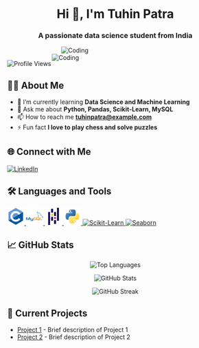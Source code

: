 <h1 align="center">Hi 👋, I'm Tuhin Patra</h1>
<h3 align="center">A passionate data science student from India</h3>

<img src="https://source.unsplash.com/random/800x600/?coding,technology" alt="Coding" style="display: block; margin-left: auto; margin-right: auto; width: 50%;">

<img align="right" alt="Coding" width="400" src="https://user-images.githubusercontent.com/55389276/140866485-8fb1c876-9a8f-4d6a-98dc-08c4981eaf70.gif">

<p align="left"> <img src="https://komarev.com/ghpvc/?username=tuhinpatra633&label=Profile%20views&color=0e75b6&style=flat" alt="Profile Views" /> </p>

## 👨‍💻 About Me
- 🌱 I’m currently learning **Data Science and Machine Learning**
- 💬 Ask me about **Python, Pandas, Scikit-Learn, MySQL**
- 📫 How to reach me **tuhinpatra@example.com**
- ⚡ Fun fact **I love to play chess and solve puzzles**

## 🌐 Connect with Me
<p align="left">
  <a href="https://linkedin.com/in/tuhin-patra-226651294" target="_blank">
    <img align="center" src="https://raw.githubusercontent.com/rahuldkjain/github-profile-readme-generator/master/src/images/icons/Social/linked-in-alt.svg" alt="LinkedIn" height="30" width="40" />
  </a>
</p>

## 🛠 Languages and Tools
<p align="left"> 
  <a href="https://www.cprogramming.com/" target="_blank" rel="noreferrer">
    <img src="https://raw.githubusercontent.com/devicons/devicon/master/icons/c/c-original.svg" alt="C" width="40" height="40"/> 
  </a>
  <a href="https://www.mysql.com/" target="_blank" rel="noreferrer"> 
    <img src="https://raw.githubusercontent.com/devicons/devicon/master/icons/mysql/mysql-original-wordmark.svg" alt="MySQL" width="40" height="40"/> 
  </a> 
  <a href="https://pandas.pydata.org/" target="_blank" rel="noreferrer"> 
    <img src="https://raw.githubusercontent.com/devicons/devicon/2ae2a900d2f041da66e950e4d48052658d850630/icons/pandas/pandas-original.svg" alt="Pandas" width="40" height="40"/> 
  </a> 
  <a href="https://www.python.org" target="_blank" rel="noreferrer"> 
    <img src="https://raw.githubusercontent.com/devicons/devicon/master/icons/python/python-original.svg" alt="Python" width="40" height="40"/> 
  </a> 
  <a href="https://scikit-learn.org/" target="_blank" rel="noreferrer"> 
    <img src="https://upload.wikimedia.org/wikipedia/commons/0/05/Scikit_learn_logo_small.svg" alt="Scikit-Learn" width="40" height="40"/> 
  </a> 
  <a href="https://seaborn.pydata.org/" target="_blank" rel="noreferrer"> 
    <img src="https://seaborn.pydata.org/_images/logo-mark-lightbg.svg" alt="Seaborn" width="40" height="40"/> 
  </a> 
</p>

## 📈 GitHub Stats
<p align="center">
  <img src="https://github-readme-stats.vercel.app/api/top-langs?username=tuhinpatra633&show_icons=true&locale=en&layout=compact" alt="Top Languages" />
</p>

<p align="center">
  <img src="https://github-readme-stats.vercel.app/api?username=tuhinpatra633&show_icons=true&locale=en" alt="GitHub Stats" />
</p>

<p align="center">
  <img src="https://github-readme-streak-stats.herokuapp.com/?user=tuhinpatra633" alt="GitHub Streak" />
</p>

## 🚀 Current Projects
- [Project 1](https://github.com/tuhinpatra633/project1) - Brief description of Project 1
- [Project 2](https://github.com/tuhinpatra633/project2) - Brief description of Project 2
